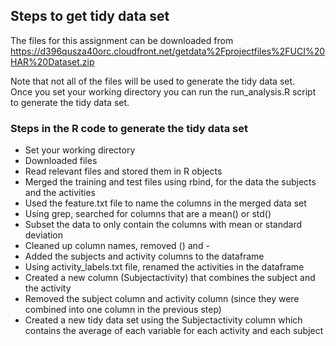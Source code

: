 ## Steps to get tidy data set

The files for this assignment can be downloaded from https://d396qusza40orc.cloudfront.net/getdata%2Fprojectfiles%2FUCI%20HAR%20Dataset.zip <br />

Note that not all of the files will be used to generate the tidy data set.<br />
Once you set your working directory you can run the run_analysis.R script to generate the tidy data set.

### Steps in the R code to generate the tidy data set

* Set your working directory
* Downloaded files 
* Read relevant files and stored them in R objects
* Merged the training and test files using rbind, for the data the subjects and the activities
* Used the feature.txt file to name the columns in the merged data set
* Using grep, searched for columns that are a mean() or std()
* Subset the data to only contain the columns with mean or standard deviation
* Cleaned up column names, removed () and -
* Added the subjects and activity columns to the dataframe
* Using activity_labels.txt file, renamed the activities in the dataframe
* Created a new column (Subjectactivity) that combines the subject and the activity
* Removed the subject column and activity column (since they were combined into one column in the previous step)
* Created a new tidy data set using the Subjectactivity column which contains the average of each variable for each activity and each subject